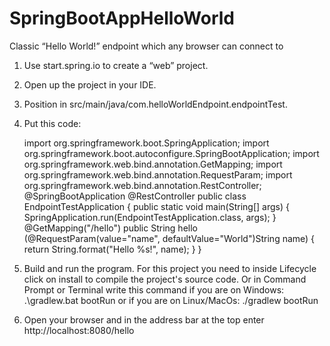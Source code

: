 # SpringBootAppHelloWorld
Classic “Hello World!” endpoint which any browser can connect to

1. Use start.spring.io to create a “web” project.
2. Open up the project in your IDE.
3. Position in src/main/java/com.helloWorldEndpoint.endpointTest.
4. Put this code:


  	import org.springframework.boot.SpringApplication;
	import org.springframework.boot.autoconfigure.SpringBootApplication;
	import org.springframework.web.bind.annotation.GetMapping;
	import org.springframework.web.bind.annotation.RequestParam;
	import org.springframework.web.bind.annotation.RestController;
	@SpringBootApplication
	@RestController
	public class EndpointTestApplication {
		public static void main(String[] args) {
			SpringApplication.run(EndpointTestApplication.class, args);
		}
		@GetMapping("/hello")
		public String hello (@RequestParam(value="name", defaultValue="World")String name) {
			return String.format("Hello %s!", name);
		}
	} 
     
     
 5. Build and run the program. For this project you need to inside Lifecycle click on install to compile the project's source code. Or in Command Prompt or Terminal write this command if you are on Windows: .\gradlew.bat bootRun or if you are on Linux/MacOs: ./gradlew bootRun
 6. Open your browser and in the address bar at the top enter http://localhost:8080/hello
